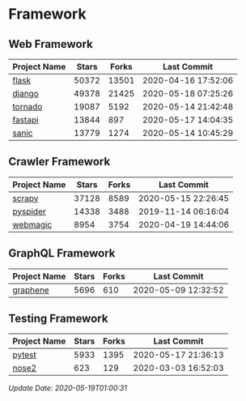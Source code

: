 # Framework

## Web Framework

| Project Name | Stars | Forks | Last Commit |
| ------------ | ----- | ----- | ----------- |
| [flask](https://github.com/pallets/flask) | 50372 | 13501 | 2020-04-16 17:52:06 |
| [django](https://github.com/django/django) | 49378 | 21425 | 2020-05-18 07:25:26 |
| [tornado](https://github.com/tornadoweb/tornado) | 19087 | 5192 | 2020-05-14 21:42:48 |
| [fastapi](https://github.com/tiangolo/fastapi) | 13844 | 897 | 2020-05-17 14:04:35 |
| [sanic](https://github.com/huge-success/sanic) | 13779 | 1274 | 2020-05-14 10:45:29 |

## Crawler Framework

| Project Name | Stars | Forks | Last Commit |
| ------------ | ----- | ----- | ----------- |
| [scrapy](https://github.com/scrapy/scrapy) | 37128 | 8589 | 2020-05-15 22:26:45 |
| [pyspider](https://github.com/binux/pyspider) | 14338 | 3488 | 2019-11-14 06:16:04 |
| [webmagic](https://github.com/code4craft/webmagic) | 8954 | 3754 | 2020-04-19 14:44:06 |

## GraphQL Framework

| Project Name | Stars | Forks | Last Commit |
| ------------ | ----- | ----- | ----------- |
| [graphene](https://github.com/graphql-python/graphene) | 5696 | 610 | 2020-05-09 12:32:52 |

## Testing Framework

| Project Name | Stars | Forks | Last Commit |
| ------------ | ----- | ----- | ----------- |
| [pytest](https://github.com/pytest-dev/pytest) | 5933 | 1395 | 2020-05-17 21:36:13 |
| [nose2](https://github.com/nose-devs/nose2) | 623 | 129 | 2020-03-03 16:52:03 |

*Update Date: 2020-05-19T01:00:31*